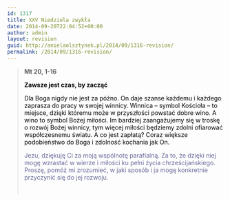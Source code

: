 ```yaml
---
id: 1317
title: XXV Niedziela zwykła
date: 2014-09-20T22:04:52+00:00
author: admin
layout: revision
guid: http://anielaolsztynek.pl/2014/09/1316-revision/
permalink: /2014/09/1316-revision/
---
```

> **Mt 20, 1-16**
> 
> <span style="color: #000000;"><strong>Zawsze jest czas, by zacząć</strong></span>
> 
> <span style="color: #000000;">Dla Boga nigdy nie jest za późno. On daje szanse każdemu i każdego zaprasza do pracy w swojej winnicy. Winnica &#8211; symbol Kościoła &#8211; to miejsce, dzięki któremu może w przyszłości powstać dobre wino. A wino to symbol Bożej miłości. Im bardziej zaangażujemy się w troskę o rozwój Bożej winnicy, tym więcej miłości będziemy zdolni ofiarować współczesnemu światu. A co jest zapłatą? Coraz większe podobieństwo do Boga i zdolność kochania jak On.</span>
> 
> <span style="color: #666699;">Jezu, dziękuję Ci za moją wspólnotę parafialną. Za to, że dzięki niej mogę wzrastać w wierze i miłości ku pełni życia chrześcijańskiego. Proszę, pomóż mi zrozumieć, w jaki sposób i ja mogę konkretnie przyczynić się do jej rozwoju.</span>
> 
> <span style="color: #666699;"><br /> </span>